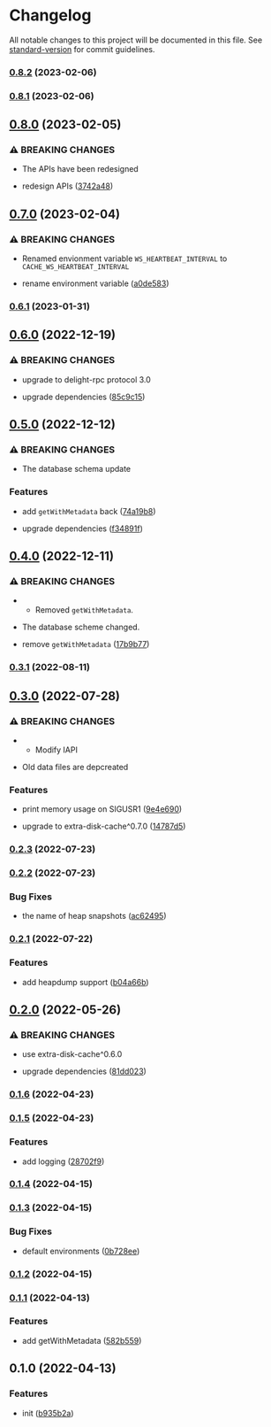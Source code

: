 # Changelog

All notable changes to this project will be documented in this file. See [standard-version](https://github.com/conventional-changelog/standard-version) for commit guidelines.

### [0.8.2](https://github.com/BlackGlory/cache/compare/v0.8.1...v0.8.2) (2023-02-06)

### [0.8.1](https://github.com/BlackGlory/cache/compare/v0.8.0...v0.8.1) (2023-02-06)

## [0.8.0](https://github.com/BlackGlory/cache/compare/v0.7.0...v0.8.0) (2023-02-05)


### ⚠ BREAKING CHANGES

* The APIs have been redesigned

* redesign APIs ([3742a48](https://github.com/BlackGlory/cache/commit/3742a486aa5eff02aec47d0bb0ba532453c9abf8))

## [0.7.0](https://github.com/BlackGlory/cache/compare/v0.6.1...v0.7.0) (2023-02-04)


### ⚠ BREAKING CHANGES

* Renamed envionment variable `WS_HEARTBEAT_INTERVAL` to `CACHE_WS_HEARTBEAT_INTERVAL`

* rename environment variable ([a0de583](https://github.com/BlackGlory/cache/commit/a0de5830feb07cc2ff0ebf5bb39fee046687a84a))

### [0.6.1](https://github.com/BlackGlory/cache/compare/v0.6.0...v0.6.1) (2023-01-31)

## [0.6.0](https://github.com/BlackGlory/cache/compare/v0.5.0...v0.6.0) (2022-12-19)


### ⚠ BREAKING CHANGES

* upgrade to delight-rpc protocol 3.0

* upgrade dependencies ([85c9c15](https://github.com/BlackGlory/cache/commit/85c9c15c8074cfba4763f3265cdc911b2fcd75d7))

## [0.5.0](https://github.com/BlackGlory/cache/compare/v0.4.0...v0.5.0) (2022-12-12)


### ⚠ BREAKING CHANGES

* The database schema update

### Features

* add `getWithMetadata` back ([74a19b8](https://github.com/BlackGlory/cache/commit/74a19b81dbfc90bb3d9a9b1a14ee1251b7314008))


* upgrade dependencies ([f34891f](https://github.com/BlackGlory/cache/commit/f34891fc605456b265169dfc5520bb3b396a8532))

## [0.4.0](https://github.com/BlackGlory/cache/compare/v0.3.1...v0.4.0) (2022-12-11)


### ⚠ BREAKING CHANGES

* - Removed `getWithMetadata`.
- The database scheme changed.

* remove `getWithMetadata` ([17b9b77](https://github.com/BlackGlory/cache/commit/17b9b77f5e944fc3c730a82bf304940d8a2a50ea))

### [0.3.1](https://github.com/BlackGlory/cache/compare/v0.3.0...v0.3.1) (2022-08-11)

## [0.3.0](https://github.com/BlackGlory/cache/compare/v0.2.3...v0.3.0) (2022-07-28)


### ⚠ BREAKING CHANGES

* - Modify IAPI
- Old data files are depcreated

### Features

* print memory usage on SIGUSR1 ([9e4e690](https://github.com/BlackGlory/cache/commit/9e4e6905e559734651d0b47c9d9c35948f2746d3))


* upgrade to extra-disk-cache^0.7.0 ([14787d5](https://github.com/BlackGlory/cache/commit/14787d5aec1d7d75d7bea0ea9677ce68dbc1e818))

### [0.2.3](https://github.com/BlackGlory/cache/compare/v0.2.2...v0.2.3) (2022-07-23)

### [0.2.2](https://github.com/BlackGlory/cache/compare/v0.2.1...v0.2.2) (2022-07-23)


### Bug Fixes

* the name of heap snapshots ([ac62495](https://github.com/BlackGlory/cache/commit/ac62495dec8c71da86a5fd280b8a3275bd951d59))

### [0.2.1](https://github.com/BlackGlory/cache/compare/v0.2.0...v0.2.1) (2022-07-22)


### Features

* add heapdump support ([b04a66b](https://github.com/BlackGlory/cache/commit/b04a66ba5cdf3ec0b60cb1cb760bb547e27df9b5))

## [0.2.0](https://github.com/BlackGlory/cache/compare/v0.1.6...v0.2.0) (2022-05-26)


### ⚠ BREAKING CHANGES

* use extra-disk-cache^0.6.0

* upgrade dependencies ([81dd023](https://github.com/BlackGlory/cache/commit/81dd0235c876b6d0d647528b1fbb5140aea26993))

### [0.1.6](https://github.com/BlackGlory/cache/compare/v0.1.5...v0.1.6) (2022-04-23)

### [0.1.5](https://github.com/BlackGlory/cache/compare/v0.1.4...v0.1.5) (2022-04-23)


### Features

* add logging ([28702f9](https://github.com/BlackGlory/cache/commit/28702f933d81cef40f3fbf6085efcd51f99df394))

### [0.1.4](https://github.com/BlackGlory/cache/compare/v0.1.3...v0.1.4) (2022-04-15)

### [0.1.3](https://github.com/BlackGlory/cache/compare/v0.1.2...v0.1.3) (2022-04-15)


### Bug Fixes

* default environments ([0b728ee](https://github.com/BlackGlory/cache/commit/0b728ee7b9ff083a3256e75e80db56d2ea985e26))

### [0.1.2](https://github.com/BlackGlory/cache/compare/v0.1.1...v0.1.2) (2022-04-15)

### [0.1.1](https://github.com/BlackGlory/cache/compare/v0.1.0...v0.1.1) (2022-04-13)


### Features

* add getWithMetadata ([582b559](https://github.com/BlackGlory/cache/commit/582b5593cd658a4b76f59c513335ffb714e176f3))

## 0.1.0 (2022-04-13)


### Features

* init ([b935b2a](https://github.com/BlackGlory/cache/commit/b935b2a12c7044d1da4f351da846a0e974e5f828))
